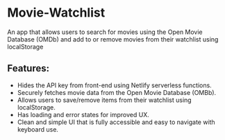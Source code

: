 # Movie-Watchlist

An app that allows users to search for movies using the Open Movie Database (OMDb) and add to or remove movies from their watchlist using localStorage

## Features: 

* Hides the API key from front-end using Netlify serverless functions.
* Securely fetches movie data from the Open Movie Database (OMBb).
* Allows users to save/remove items from their watchlist using localStorage.
* Has loading and error states for improved UX.  
* Clean and simple UI that is fully accessible and easy to navigate with keyboard use.  
